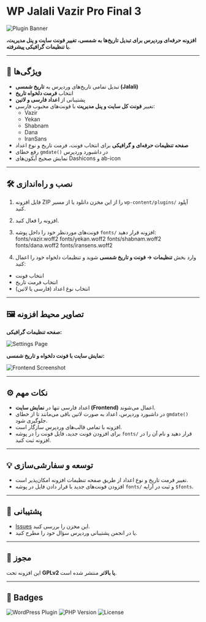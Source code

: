 # WP Jalali Vazir Pro Final 3

![Plugin Banner](https://via.placeholder.com/800x200?text=WP+Jalali+Vazir+Pro+Final+3)

**افزونه حرفه‌ای وردپرس برای تبدیل تاریخ‌ها به شمسی، تغییر فونت سایت و پنل مدیریت، با تنظیمات گرافیکی پیشرفته.**

---

## 🌟 ویژگی‌ها

- تبدیل تمامی تاریخ‌های وردپرس به **تاریخ شمسی (Jalali)**  
- انتخاب **فرمت دلخواه تاریخ**  
- پشتیبانی از **اعداد فارسی و لاتین**  
- تغییر **فونت کل سایت و پنل مدیریت** با فونت‌های محبوب فارسی:  
  - Vazir  
  - Yekan  
  - Shabnam  
  - Dana  
  - IranSans  
- **صفحه تنظیمات حرفه‌ای و گرافیکی** برای انتخاب فونت، فرمت تاریخ و نوع اعداد  
- رفع خطای `gmdate()` در داشبورد وردپرس  
- نمایش صحیح آیکون‌های Dashicons و ab-icon  

---

## 🛠 نصب و راه‌اندازی

1. فایل افزونه ZIP را از این مخزن دانلود یا از مسیر `wp-content/plugins/` آپلود کنید.  
2. افزونه را فعال کنید.  
3. فونت‌های موردنظر خود را داخل پوشه `fonts/` افزونه قرار دهید:
fonts/vazir.woff2
fonts/yekan.woff2
fonts/shabnam.woff2
fonts/dana.woff2
fonts/iransens.woff2

4. وارد بخش **تنظیمات → فونت و تاریخ شمسی** شوید و تنظیمات دلخواه خود را اعمال کنید:  
- انتخاب فونت  
- انتخاب فرمت تاریخ  
- انتخاب نوع اعداد (فارسی یا لاتین)  

---

## 🖼 تصاویر محیط افزونه

**صفحه تنظیمات گرافیکی:**

![Settings Page](https://via.placeholder.com/700x400?text=Settings+Page+Screenshot)

**نمایش سایت با فونت دلخواه و تاریخ شمسی:**

![Frontend Screenshot](https://via.placeholder.com/700x400?text=Frontend+Screenshot)

---

## ⚙️ نکات مهم

- اعداد فارسی تنها در **نمایش سایت (Frontend)** اعمال می‌شوند.  
- در داشبورد وردپرس، اعداد به صورت لاتین باقی می‌مانند تا از خطای `gmdate()` جلوگیری شود.  
- افزونه با تمامی قالب‌های وردپرس سازگار است.  
- برای افزودن فونت جدید، فایل فونت را در پوشه `fonts/` قرار دهید و نام آن را در افزونه ثبت کنید.  

---

## 💡 توسعه و سفارشی‌سازی

- تغییر فرمت تاریخ و نوع اعداد از طریق صفحه تنظیمات افزونه امکان‌پذیر است.  
- افزودن فونت‌های جدید با قرار دادن فایل در پوشه `fonts/` و ثبت در آرایه `$fonts`.  

---

## 📌 پشتیبانی

- [Issues](https://github.com/YourUsername/wp-jalali-vazir-pro/issues) این مخزن را بررسی کنید.  
- یا در انجمن پشتیبانی وردپرس سؤال خود را مطرح کنید.  

---

## 📜 مجوز

این افزونه تحت **GPLv2 یا بالاتر** منتشر شده است.

---

## 🔗 Badges

![WordPress Plugin](https://img.shields.io/badge/WordPress-Plugin-blue)
![PHP Version](https://img.shields.io/badge/PHP-7.4+-green)
![License](https://img.shields.io/badge/License-GPLv2-blue)

